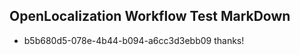 ## OpenLocalization Workflow Test MarkDown
* b5b680d5-078e-4b44-b094-a6cc3d3ebb09 thanks!

<!--HONumber=Jul16_HO4-->


